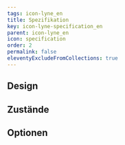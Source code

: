 ```yaml
---
tags: icon-lyne_en
title: Spezifikation
key: icon-lyne-specification_en
parent: icon-lyne_en
icon: specification
order: 2
permalink: false
eleventyExcludeFromCollections: true
---
```


## Design 

## Zustände

## Optionen


